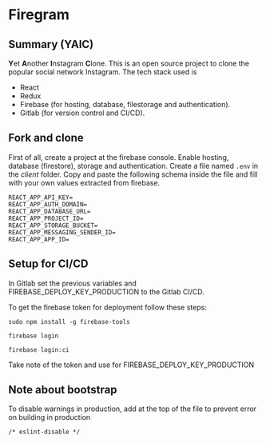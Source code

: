 # Firegram

## Summary (YAIC)
**Y**et **A**nother **I**nstagram **C**lone. This is an open source project to clone the popular social network Instagram. The tech stack used is
- React
- Redux
- Firebase (for hosting, database, filestorage and authentication).
- Gitlab (for version control and CI/CD).

## Fork and clone
First of all, create a project at the firebase console. Enable hosting, database (firestore), storage and authentication. Create a file named ```.env``` in the *client* folder. Copy and paste the following schema inside the file and fill with your own values extracted from firebase.
~~~
REACT_APP_API_KEY=
REACT_APP_AUTH_DOMAIN=
REACT_APP_DATABASE_URL=
REACT_APP_PROJECT_ID=
REACT_APP_STORAGE_BUCKET=
REACT_APP_MESSAGING_SENDER_ID=
REACT_APP_APP_ID=
~~~

## Setup for CI/CD
In Gitlab set the previous variables and FIREBASE_DEPLOY_KEY_PRODUCTION to the Gitlab CI/CD.

To get the firebase token for deployment follow these steps:

```sudo npm install -g firebase-tools```

```firebase login```

```firebase login:ci```

Take note of the token and use for FIREBASE_DEPLOY_KEY_PRODUCTION

## Note about bootstrap
To disable warnings in production, add at the top of the file to prevent error on building in production
~~~
/* eslint-disable */
~~~